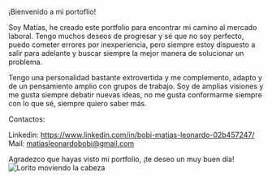 ¡Bienvenido a mi portoflio!

Soy Matías, he creado este portfolio para encontrar mi camino al mercado laboral. Tengo muchos deseos de progresar y sé que no soy perfecto, puedo cometer errores por inexperiencia, pero siempre estoy dispuesto a salir para adelante y buscar siempre la mejor manera de solucionar un problema.

Tengo una personalidad bastante extrovertida y me complemento, adapto y de un pensamiento amplio con grupos de trabajo. Soy de amplias visiones y me gusta siempre debatir nuevas ideas, no me gusta conformarme siempre con lo que sé, siempre quiero saber más.

Contactos:

Linkedin: https://www.linkedin.com/in/bobi-matias-leonardo-02b457247/
Mail: matiasleonardobobi@gmail.com

Agradezco que hayas visto mi portfolio, ¡te deseo un muy buen día!
![Lorito moviendo la cabeza](https://usagif.com/wp-content/uploads/2020/b72nv6/partyparrt-8.gif)
